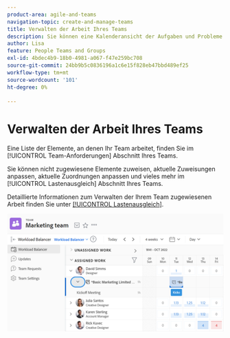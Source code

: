 ```yaml
---
product-area: agile-and-teams
navigation-topic: create-and-manage-teams
title: Verwalten der Arbeit Ihres Teams
description: Sie können eine Kalenderansicht der Aufgaben und Probleme sehen, an denen Ihr Team derzeit arbeitet. Sie können nicht zugewiesene Elemente zuweisen, aktuelle Zuweisungen anpassen, aktuelle Zuordnungen anpassen und vieles mehr.
author: Lisa
feature: People Teams and Groups
exl-id: 4bdec4b9-18b0-4981-a067-f47e259bc708
source-git-commit: 24bb9b5c0836196a1c6e15f828eb47bbd489ef25
workflow-type: tm+mt
source-wordcount: '101'
ht-degree: 0%

---
```


# Verwalten der Arbeit Ihres Teams

Eine Liste der Elemente, an denen Ihr Team arbeitet, finden Sie im [!UICONTROL Team-Anforderungen] Abschnitt Ihres Teams.

Sie können nicht zugewiesene Elemente zuweisen, aktuelle Zuweisungen anpassen, aktuelle Zuordnungen anpassen und vieles mehr im [!UICONTROL Lastenausgleich] Abschnitt Ihres Teams.

Detaillierte Informationen zum Verwalten der Ihrem Team zugewiesenen Arbeit finden Sie unter [[!UICONTROL Lastenausgleich]](../../resource-mgmt/workload-balancer/assign-work-in-workload-balancer.md).

![](assets/team-page-with-team-requests-and-balancer-sections-left.png)
